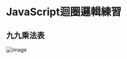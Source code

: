 # JavaScript迴圈邏輯練習
## 九九乘法表
![image](https://user-images.githubusercontent.com/61260613/106570925-8448b780-6571-11eb-97b7-9dc2f5e7ac3f.png)
